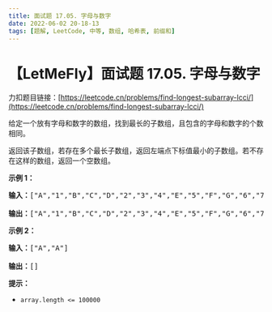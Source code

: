 ```yaml
---
title: 面试题 17.05. 字母与数字
date: 2022-06-02 20-18-13
tags: [题解, LeetCode, 中等, 数组, 哈希表, 前缀和]
---
```


# 【LetMeFly】面试题 17.05. 字母与数字

力扣题目链接：[https://leetcode.cn/problems/find-longest-subarray-lcci/](https://leetcode.cn/problems/find-longest-subarray-lcci/)

<p>给定一个放有字母和数字的数组，找到最长的子数组，且包含的字母和数字的个数相同。</p>

<p>返回该子数组，若存在多个最长子数组，返回左端点下标值最小的子数组。若不存在这样的数组，返回一个空数组。</p>

<p><strong>示例 1：</strong></p>

<pre>
<strong>输入：</strong>["A","1","B","C","D","2","3","4","E","5","F","G","6","7","H","I","J","K","L","M"]

<strong>输出：</strong>["A","1","B","C","D","2","3","4","E","5","F","G","6","7"]
</pre>

<p><strong>示例 2：</strong></p>

<pre>
<strong>输入：</strong>["A","A"]

<strong>输出：</strong>[]
</pre>

<p><strong>提示：</strong></p>

<ul>
	<li><code>array.length &lt;= 100000</code></li>
</ul>


    
